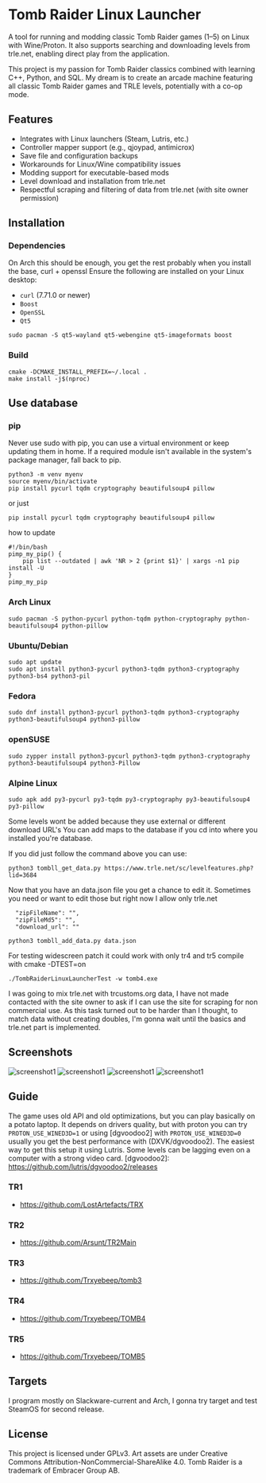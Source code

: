 # Tomb Raider Linux Launcher

A tool for running and modding classic Tomb Raider games (1–5) on Linux with Wine/Proton. It also supports searching and downloading levels from trle.net, enabling direct play from the application.

This project is my passion for Tomb Raider classics combined with learning C++, Python, and SQL. My dream is to create an arcade machine featuring all classic Tomb Raider games and TRLE levels, potentially with a co-op mode.

## Features

- Integrates with Linux launchers (Steam, Lutris, etc.)
- Controller mapper support (e.g., qjoypad, antimicrox)
- Save file and configuration backups
- Workarounds for Linux/Wine compatibility issues
- Modding support for executable-based mods
- Level download and installation from trle.net
- Respectful scraping and filtering of data from trle.net (with site owner permission)

## Installation

### Dependencies
On Arch this should be enough, you get the rest probably when you install the base, curl + openssl
Ensure the following are installed on your Linux desktop:
- `curl` (7.71.0 or newer)
- `Boost`
- `OpenSSL`
- `Qt5`

```shell
sudo pacman -S qt5-wayland qt5-webengine qt5-imageformats boost
```

### Build
```shell
cmake -DCMAKE_INSTALL_PREFIX=~/.local .
make install -j$(nproc)
```

## Use database

### pip
Never use sudo with pip, you can use a virtual environment or keep updating them in home.
If a required module isn't available in the system's package manager, fall back to pip.

```shell
python3 -m venv myenv
source myenv/bin/activate
pip install pycurl tqdm cryptography beautifulsoup4 pillow
```
or just
```shell
pip install pycurl tqdm cryptography beautifulsoup4 pillow
```
how to update
```shell
#!/bin/bash
pimp_my_pip() {
    pip list --outdated | awk 'NR > 2 {print $1}' | xargs -n1 pip install -U
}
pimp_my_pip
```

### Arch Linux
```shell
sudo pacman -S python-pycurl python-tqdm python-cryptography python-beautifulsoup4 python-pillow
```

### Ubuntu/Debian
```shell
sudo apt update
sudo apt install python3-pycurl python3-tqdm python3-cryptography python3-bs4 python3-pil
```

### Fedora
```shell
sudo dnf install python3-pycurl python3-tqdm python3-cryptography python3-beautifulsoup4 python3-pillow
```

### openSUSE
```shell
sudo zypper install python3-pycurl python3-tqdm python3-cryptography python3-beautifulsoup4 python3-Pillow
```

### Alpine Linux
```shell
sudo apk add py3-pycurl py3-tqdm py3-cryptography py3-beautifulsoup4 py3-pillow
```

Some levels wont be added because they use external or different download URL's
You can add maps to the database if you cd into where you installed you're database.

If you did just follow the command above you can use:


```shell
python3 tombll_get_data.py https://www.trle.net/sc/levelfeatures.php?lid=3684

```
Now that you have an data.json file you get a chance to edit it.
Sometimes you need or want to edit those but right now I allow only trle.net

```text
  "zipFileName": "",
  "zipFileMd5": "",
  "download_url": ""
```

```shell
python3 tombll_add_data.py data.json

```

For testing widescreen patch
it could work with only tr4 and tr5
compile with cmake -DTEST=on
```shell
./TombRaiderLinuxLauncherTest -w tomb4.exe
```

I was going to mix trle.net with trcustoms.org data, I have not made contacted with the site owner
to ask if I can use the site for scraping for non commercial use. As this task turned out to be
harder than I thought, to match data without creating doubles, I'm gonna wait until the basics
and trle.net part is implemented. 

## Screenshots

![screenshot1](https://raw.githubusercontent.com/noisecode3/TombRaiderLinuxLauncher/main/doc/screenshot1.jpg)
![screenshot1](https://raw.githubusercontent.com/noisecode3/TombRaiderLinuxLauncher/main/doc/screenshot2.jpg)
![screenshot1](https://raw.githubusercontent.com/noisecode3/TombRaiderLinuxLauncher/main/doc/screenshot3.jpg)
![screenshot1](https://raw.githubusercontent.com/noisecode3/TombRaiderLinuxLauncher/main/doc/screenshot4.jpg)

## Guide

The game uses old API and old optimizations, but you can play basically on a potato laptop.
It depends on drivers quality, but with proton you can try `PROTON_USE_WINED3D=1`
or using [dgvoodoo2] with `PROTON_USE_WINED3D=0` usually you get the best performance with (DXVK/dgvoodoo2).
The easiest way to get this setup it using Lutris. Some levels can be lagging even on
a computer with a strong video card.
[dgvoodoo2]: https://github.com/lutris/dgvoodoo2/releases

### TR1
* <https://github.com/LostArtefacts/TRX>

### TR2
* <https://github.com/Arsunt/TR2Main>

### TR3
* <https://github.com/Trxyebeep/tomb3>

### TR4
* <https://github.com/Trxyebeep/TOMB4>

### TR5
* <https://github.com/Trxyebeep/TOMB5>

## Targets
I program mostly on Slackware-current and Arch, I gonna try target and test SteamOS for second release.

## License
This project is licensed under GPLv3. Art assets are under Creative Commons Attribution-NonCommercial-ShareAlike 4.0. Tomb Raider is a trademark of Embracer Group AB.
